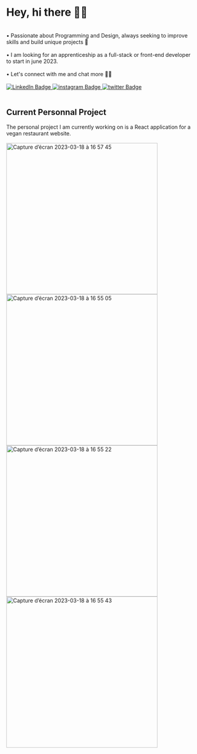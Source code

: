 # Hey,  hi there 🖖🏼
<br />
• Passionate about Programming and Design, always seeking to improve skills and build unique projects  🚀<br /><br />
• I am looking for an apprenticeship as a full-stack or front-end developer to start in june 2023.
<br /><br />
• Let's connect with me and chat more 🖖🏼<br /><br />

<div id="badges">
  <a href="https://www.linkedin.com/in/alicebergonhe/">
    <img src="https://img.shields.io/badge/LinkedIn-blue?style=for-the-badge&logo=linkedin&logoColor=white" alt="LinkedIn Badge"/>
  </a>
 <a href="https://www.instagram.com/alice_.xplore/">
    <img src="https://img.shields.io/badge/instagram-purple?style=for-the-badge&logo=instagram&logoColor=white" alt="instagram Badge"/>
  </a>
  <a href="https://www.twitter.com/alicexplore/">
    <img src="https://img.shields.io/badge/twitter-blue?style=for-the-badge&logo=twitter&logoColor=white" alt="twitter Badge"/>
  </a>
</div>

<br />


## Current Personnal Project

The personal project I am currently working on is a React application for a vegan restaurant website.
<br /><br />
<img width="400px" alt="Capture d’écran 2023-03-18 à 16 57 45" src="https://user-images.githubusercontent.com/102388803/226118948-efd84727-104b-481e-b03f-1b811ed57128.png"> <img width="400px" alt="Capture d’écran 2023-03-18 à 16 55 05" src="https://user-images.githubusercontent.com/102388803/226118559-16364677-a418-4821-96d1-ca937d5afef7.png"> <img width="400px" alt="Capture d’écran 2023-03-18 à 16 55 22" src="https://user-images.githubusercontent.com/102388803/226119060-65fc3c49-1ef4-4b61-bfe6-1c2b7470d5b9.png"> <img width="400px" alt="Capture d’écran 2023-03-18 à 16 55 43" src="https://user-images.githubusercontent.com/102388803/226119078-b6a2bef3-f087-4e44-b61b-68891c159dbf.png">





<br />




  
<!--### • Languages & tools

<div>
  <img src="https://github.com/devicons/devicon/blob/master/icons/java/java-original-wordmark.svg" title="Java" alt="Java" width="40" height="40"/>&nbsp;
  <img src="https://github.com/devicons/devicon/blob/master/icons/react/react-original-wordmark.svg" title="React" alt="React" width="40" height="40"/>&nbsp;
  <img src="https://github.com/devicons/devicon/blob/master/icons/spring/spring-original-wordmark.svg" title="Spring" alt="Spring" width="40" height="40"/>&nbsp;
  <img src="https://github.com/devicons/devicon/blob/master/icons/materialui/materialui-original.svg" title="Material UI" alt="Material UI" width="40" height="40"/>&nbsp;
  <img src="https://github.com/devicons/devicon/blob/master/icons/flutter/flutter-original.svg" title="Flutter" alt="Flutter" width="40" height="40"/>&nbsp;
 <img src="https://github.com/devicons/devicon/blob/master/icons/redux/redux-original.svg" title="Redux" alt="Redux " width="40" height="40"/>&nbsp;
  <img src="https://github.com/devicons/devicon/blob/master/icons/css3/css3-plain-wordmark.svg"  title="CSS3" alt="CSS" width="40" height="40"/>&nbsp;
  <img src="https://github.com/devicons/devicon/blob/master/icons/html5/html5-original.svg" title="HTML5" alt="HTML" width="40" height="40"/>&nbsp;
  <img src="https://github.com/devicons/devicon/blob/master/icons/javascript/javascript-original.svg" title="JavaScript" alt="JavaScript" width="40" height="40"/>&nbsp;
  <img src="https://github.com/devicons/devicon/blob/master/icons/firebase/firebase-plain-wordmark.svg" title="Firebase" alt="Firebase" width="40" height="40"/>&nbsp;
  <img src="https://github.com/devicons/devicon/blob/master/icons/gatsby/gatsby-original.svg" title="Gatsby"  alt="Gatsby" width="40" height="40"/>&nbsp;
<img src="https://github.com/devicons/devicon/blob/master/icons/mysql/mysql-original-wordmark.svg" title="MySQL"  alt="MySQL" width="40" height="40"/>&nbsp;
 <img src="https://github.com/devicons/devicon/blob/master/icons/nodejs/nodejs-original-wordmark.svg" title="NodeJS" alt="NodeJS" width="40" height="40"/>&nbsp;
 <img src="https://github.com/devicons/devicon/blob/master/icons/amazonwebservices/amazonwebservices-plain-wordmark.svg" title="AWS" alt="AWS" width="40" height="40"/>&nbsp;
  <img src="https://github.com/devicons/devicon/blob/master/icons/git/git-original-wordmark.svg" title="Git" **alt="Git" width="40" height="40"/>


## Current Team Project

The team project I am currently working on is a React application for a furniture sales website.
<br /><br />
<img width="800px" alt="Capture d’écran 2023-03-18 à 17 03 47" src="https://user-images.githubusercontent.com/102388803/226118726-c341e89b-c9a5-4f65-9300-9427f4ba266e.png">


<br />



</div>-->
